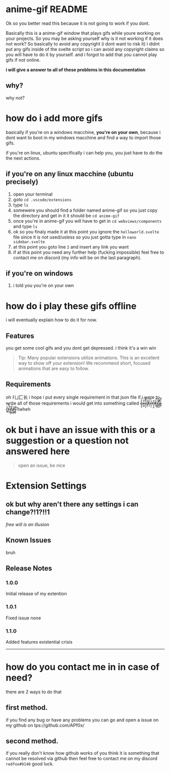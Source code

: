 # anime-gif README

Ok so you better read this because it is not going to work if you dont.

Basically this is a anime-gif window that plays gifs while youre working on your projects.
So you may be asking yourself why is it not working if it does not work?
So basically to avoid any copyright (i dont want to risk it) i didnt put any gifs inside of the svelte script so i can avoid any copyright claims so you will have to do it by yourself.
and i forgot to add that you cannot play gifs if not online.

**i will give a answer to all of these problems in this documentation**

## why?

why not?

# how do i add more gifs

basically if you're on a windows macchine, **you're on your own**, because i dont want to boot in my windows macchine and find a way to import those gifs.

if you're on linux, ubuntu specifically i can help you, you just have to do the the next actions.

## if you're on any linux macchine (ubuntu precisely)

1) open your terminal
2) goto `cd .vscode/extensions`
3) type `ls`
4) somewere you should find a folder named anime-gif so you just copy the directory and get in it it should be `cd anime-gif`
5) once you're in anime-gif you will have to get in `cd webviews/components` and type `ls`
6) ok so you finaly made it at this point you ignore the `helloworld.svelte` file since it is not used/usless so you just gotta type in `nano sidebar.svelte` 
7) at this point you goto line `2` and insert any link you want
8) if at this point you need any further help (fucking impossible) feel free to contact me on discord (my info will be on the last paragraph).

## if you're on windows 

1) i told you you're on your own


# how do i play these gifs offline

i will eventually explain how to do it for now.


## Features

you get some cool gifs and you dont get depressed.
i think it's a win win
<!-- \!\[feature X\]\(images/feature-x.png\) -->

> Tip: Many popular extensions utilize animations. This is an excellent way to show off your extension! We recommend short, focused animations that are easy to follow.

## Requirements

oh ﾁㄩ⼕长 i hope i put every single requirement in that json file if i were to write all of those requirements i would get into something called e̴̢̼͉͒͒̾x̵̫͖͛͋̈́i̴̟͔̘͊͌̐s̸̙̟̽̾̒t̴͉͕͆̒͝e̵͉̠̠͒̔̕n̴̡̡̪̿̕̕t̴͓̙̐́͝ì̸͙͇̫͝͝a̴̻̺̫̿͑̚l̴͇͕̀͑͌ c̴̼͍̐͛̕r̴̪̠̈́͋̒i̸͖͚̞͆͘͘s̸̠̫̺͛̓̒i̵̡͇̙̕͘͝s̵͚̪̘̚͝ heheh

# ok but i have an issue with this or a suggestion or a question not answered here
>open an issue, be nice

# Extension Settings

## ok but why aren't there any settings i can change?!1?!!1

*free will is an illusion*

## Known Issues
bruh

## Release Notes

### 1.0.0

Initial release of my extention

### 1.0.1

Fixed issue none

### 1.1.0

Added features existential crisis

-----------------------------------------------------------------------------------------------------------

# how do you contact me in in case of need?
there are 2 ways to do that
## first method.
if you find any bug or have any problems you can go and open a issue on my github on tps://github.com/APf0x/ 

## second method.
if you really don't know how github works of you think it is something that cannot be resolved via github then feel free to contact me on my discord `redfox#9140` good luck.
